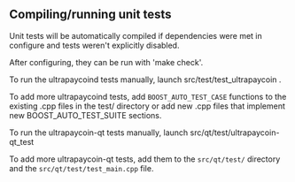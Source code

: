 Compiling/running unit tests
------------------------------------

Unit tests will be automatically compiled if dependencies were met in configure
and tests weren't explicitly disabled.

After configuring, they can be run with 'make check'.

To run the ultrapaycoind tests manually, launch src/test/test_ultrapaycoin .

To add more ultrapaycoind tests, add `BOOST_AUTO_TEST_CASE` functions to the existing
.cpp files in the test/ directory or add new .cpp files that
implement new BOOST_AUTO_TEST_SUITE sections.

To run the ultrapaycoin-qt tests manually, launch src/qt/test/ultrapaycoin-qt_test

To add more ultrapaycoin-qt tests, add them to the `src/qt/test/` directory and
the `src/qt/test/test_main.cpp` file.
